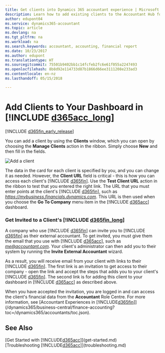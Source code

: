```yaml
---
title: Get clients into Dynamics 365 accountant experience | Microsoft Docs
description: Learn how to add existing clients to the Accountant Hub for Dynamics 365.
author: edupont04
ms.service: dynamics365-accountant
ms.topic: article
ms.devlang: na
ms.tgt_pltfrm: na
ms.workload: na
ms.search.keywords: accountant, accounting, financial report
ms.date: 10/23/2017
ms.author: edupont
ms.translationtype: HT
ms.sourcegitcommit: 75501b9402bb1c14fcfeb2fc6e61f055a2247493
ms.openlocfilehash: 8b8d92e114733d87b1866d66ee3111208e233ad3
ms.contentlocale: en-nz
ms.lasthandoff: 05/15/2018

---
```

# <a name="add-clients-to-your-dashboard-in-include-d365acclongincludesd365acclongmdmd"></a>Add Clients to Your Dashboard in [!INCLUDE [d365acc_long](includes/d365acc_long_md.md)]
[!INCLUDE [d365fin_early_release](includes/d365fin_early_release.md.md)]

You can add a client by using the **Clients** window, which you can open by choosing the **Manage Clients** action in the ribbon. Simply choose **New** and then fill in the fields.  

![Add a client](./media/accountant-add-client/manage-client.png)

The data in the card for each client is specified by you, and you can change it as needed. However, the **Client URL** field is critical - this is how you can access each client's [!INCLUDE [d365fin](includes/d365fin_md.md)]. Use the **Test Client URL** action in the ribbon to test that you entered the right link. The URL that you must enter points at the client's [!INCLUDE [d365fin](includes/d365fin_md.md)], such as *<https://mybusiness.financials.dynamics.com>*. This URL is then used when you choose the **Go To Company** menu item in the [!INCLUDE [d365acc](includes/d365acc_md.md)] dashboard.  

### <a name="get-invited-to-a-clients-include-d365finlongincludesd365finlongmdmd"></a>Get Invited to a Client's [!INCLUDE [d365fin_long](includes/d365fin_long_md.md)]
A company who use [!INCLUDE [d365fin](includes/d365fin_md.md)] can invite you to [!INCLUDE [d365fin](includes/d365fin_md.md)] as their external accountant. To get invited, you must give them the email that you use with [!INCLUDE [d365acc](includes/d365acc_md.md)], such as <em>me@accountant.com</em>. Your client's administrator can then add you to their system by running the **Invite External Accountant** wizard.  

As a result, you will receive email from your client with links to their [!INCLUDE [d365fin](includes/d365fin_md.md)]. The first link is an invitation to get access to their company - open the link and accept the steps that adds you to your client's [!INCLUDE [d365fin](includes/d365fin_md.md)]. The second link is for adding this client to your dashboard in [!INCLUDE [d365acc](includes/d365acc_md.md)] as described above.  

When you have accepted the invitation, you are logged in and can access the client's financial data from the **Accountant** Role Centre. For more information, see [Accountant Experiences in [!INCLUDE[d365fin](includes/d365fin_md.md)]](/dynamics365/business-central/finance-accounting?toc=/dynamics365/accountants/toc.json).  

## <a name="see-also"></a>See Also
[Get Started with [!INCLUDE[d365acc](includes/d365acc_md.md)]](get-started.md)  
[Troubleshooting [!INCLUDE[d365acc](includes/d365acc_md.md)]](troubleshooting.md)  

